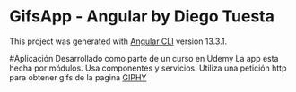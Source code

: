 # GifsApp - Angular by Diego Tuesta

This project was generated with [Angular CLI](https://github.com/angular/angular-cli) version 13.3.1.

#Aplicación Desarrollado como parte de un curso en Udemy
La app esta hecha por módulos. Usa componentes y servicios. 
Utiliza una petición http para obtener gifs de la pagina [GIPHY](https://developers.giphy.com/)
